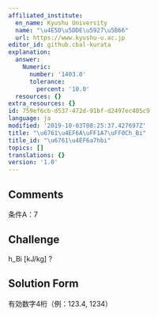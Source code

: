```yaml
---
affiliated_institute:
  en_name: Kyushu University
  name: "\u4E5D\u5DDE\u5927\u5B66"
  url: https://www.kyushu-u.ac.jp
editor_id: github.cbal-kurata
explanation:
  answer:
    Numeric:
      number: '1403.0'
      tolerance:
        percent: '10.0'
  resources: {}
extra_resources: {}
id: 759ef6cb-d537-472d-91bf-d2497ec405c9
language: ja
modified: '2019-10-03T08:25:37.427697Z'
title: "\u6761\u4EF6A\uFF1A7\uFF0Ch_Bi"
title_id: "\u6761\u4EF6a7hbi"
topics: []
translations: {}
version: '1.0'
---
```


## Comments
条件A：7

## Challenge
h_Bi [kJ/kg] ?

## Solution Form
有効数字4桁（例：123.4,  1234）




